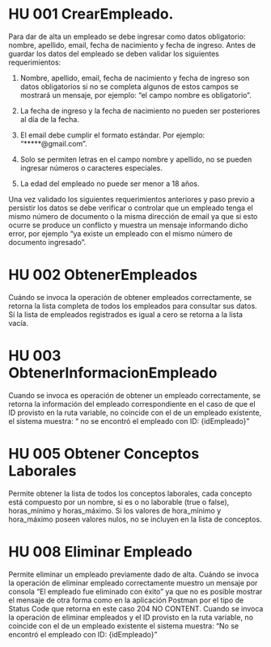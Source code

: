 # HU 001 CrearEmpleado.
Para dar de alta un empleado se debe ingresar como datos obligatorio: nombre, apellido, email, fecha de nacimiento y fecha de ingreso.
Antes de guardar los datos del empleado se deben validar los siguientes requerimientos: 

1) Nombre, apellido, email, fecha de nacimiento y fecha de ingreso son datos obligatorios si no se completa algunos de estos campos se mostrará un mensaje, por ejemplo: “el campo nombre es obligatorio”.

2) La fecha de ingreso y la fecha de nacimiento no pueden ser posteriores al día de la fecha.

3) El email debe cumplir el formato estándar. Por ejemplo: “*****@gmail.com”.

4) Solo se permiten letras en el campo nombre y apellido, no se pueden ingresar números o caracteres especiales.

5) La edad del empleado no puede ser menor a 18 años.

Una vez validado los siguientes requerimientos anteriores y paso previo a persistir los datos se debe verificar o controlar que un empleado tenga el mismo número de documento o la misma dirección de email ya que si esto ocurre se produce un conflicto y muestra un mensaje informando dicho error, por ejemplo “ya existe un empleado con el mismo número de documento ingresado”.


# HU 002 ObtenerEmpleados
Cuándo se invoca la operación de obtener empleados correctamente, se retorna la lista completa de todos los empleados para consultar sus datos. Sí la lista de empleados registrados es igual a cero se retorna a la lista vacía.


# HU 003 ObtenerInformacionEmpleado
Cuando se invoca es operación de obtener un empleado  correctamente, se retorna la información del empleado correspondiente en el caso de que el ID provisto en la ruta variable, no coincide con el de un empleado existente, el sistema muestra: “ no se encontró el empleado con ID: {idEmpleado}”

# HU 005 Obtener Conceptos Laborales 
Permite obtener la lista de todos los conceptos laborales, cada concepto está compuesto por un nombre, si es o no laborable (true o false), horas_mínimo y horas_máximo.
Si los valores de hora_mínimo y hora_máximo poseen valores nulos, no se incluyen en la lista de conceptos.

# HU 008 Eliminar Empleado
Permite eliminar un empleado previamente dado de alta.
Cuándo se invoca la operación de eliminar empleado correctamente muestro un mensaje por consola “El empleado fue eliminado con éxito” ya que no es posible mostrar el mensaje de otra forma como en la aplicación Postman por el tipo de Status Code que retorna en este caso 204 NO CONTENT.
Cuando se invoca la operación de eliminar empleados y el ID provisto en la ruta variable,  no coincide con el de un empleado existente el sistema muestra: “No se encontró el empleado con ID: {idEmpleado}”